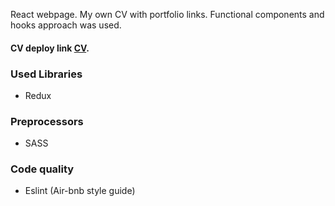 React webpage. My own CV with portfolio links.
Functional components and hooks approach was used.

#### CV deploy link [CV](https://yan-black-cv.netlify.app/).

### Used Libraries
* Redux

### Preprocessors
* SASS

### Code quality
* Eslint (Air-bnb style guide)
